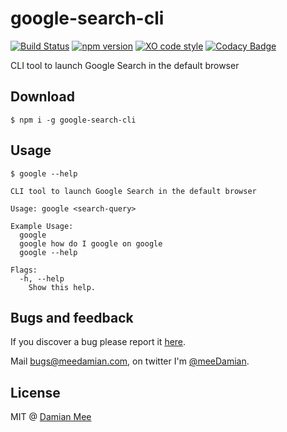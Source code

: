 # google-search-cli
[![Build Status](https://travis-ci.org/meeDamian/google-search-cli.svg?branch=master)](https://travis-ci.org/meeDamian/google-search-cli) [![npm version](https://badge.fury.io/js/google-search-cli.svg)](https://badge.fury.io/js/google-search-cli) [![XO code style](https://img.shields.io/badge/code_style-XO-5ed9c7.svg)](https://github.com/sindresorhus/xo) [![Codacy Badge](https://api.codacy.com/project/badge/grade/e9aafe00c52f45cf978fce3de2f638ad)](https://www.codacy.com/app/meeDamian/google-search-cli)


CLI tool to launch Google Search in the default browser

## Download

```
$ npm i -g google-search-cli
```

## Usage

```
$ google --help

CLI tool to launch Google Search in the default browser

Usage: google <search-query>

Example Usage:
  google
  google how do I google on google
  google --help

Flags:
  -h, --help
    Show this help.
```

## Bugs and feedback

If you discover a bug please report it [here](https://github.com/meeDamian/google-search-cli/issues/new).

Mail bugs@meedamian.com, on twitter I'm [@meeDamian](http://twitter.com/meedamian).


## License

MIT @ [Damian Mee](https://meedamian.com)
